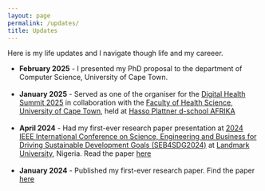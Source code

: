 ```yaml
---
layout: page
permalink: /updates/
title: Updates
---
```


Here is my life updates and I navigate though life and my careeer. 


<ul>
	<li>
		<b>February 2025</b> - I presented my PhD proposal to the department of Computer Science, University of Cape Town.
	</li><br>
	<li>
		<b>January 2025</b> - Served as one of the organiser for the <a href="https://sites.google.com/view/digitalhealthsummit2025/organisers?authuser=0">Digital Health Summit 2025</a> in collaboration with the <a href="https://health.uct.ac.za/events/digital-health-summit-2025">Faculty of Health Science, University of Cape Town</a>, held at <a href="https://dschoolafrika.org/">Hasso Plattner d-school AFRIKA</a>
	</li><br>
	<li>
		<b>April 2024</b> - Had my first-ever research paper presentation at <a href="https://lmu.edu.ng/lmu_news/lldjsfljaslfkjlakjflkjaflk">2024 IEEE International Conference on Science, Engineering and Business for Driving Sustainable Development Goals (SEB4SDG2024)</a> at <a href="https://lmu.edu.ng/">Landmark University</a>, Nigeria. Read the paper <a href="https://ieeexplore.ieee.org/abstract/document/10630133">here</a>
	</li><br>
	<li>
		<b>January 2024</b> - Published my first-ever research paper. Find the paper <a href="https://dl.acm.org/doi/abs/10.1145/3628096.3628756">here</a>
	</li><br>
</ul>